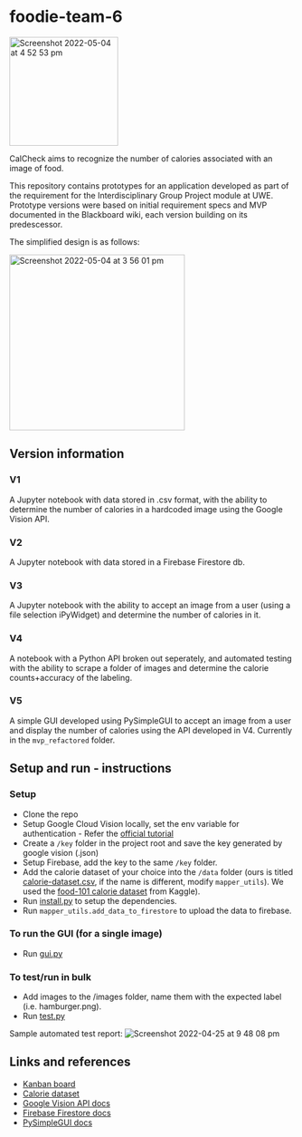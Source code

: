 # foodie-team-6
<img width="192" alt="Screenshot 2022-05-04 at 4 52 53 pm" src="https://user-images.githubusercontent.com/8774488/166737996-2fd71307-4663-49f2-aca8-3e8014dbb330.png">

CalCheck aims to recognize the number of calories associated with an image of food.

This repository contains prototypes for an application developed as part of the requirement for the Interdisciplinary Group Project module at UWE. 
Prototype versions were based on initial requirement specs and MVP documented in the Blackboard wiki, each version building on its predescessor. 


The simplified design is as follows:

<img width="310" alt="Screenshot 2022-05-04 at 3 56 01 pm" src="https://user-images.githubusercontent.com/8774488/166711112-016dc409-7e5d-4e3e-8db1-05f13d1c25df.png">

## Version information
### V1
A Jupyter notebook with data stored in .csv format, with the ability to determine the number of calories in a hardcoded image using the Google Vision API.

### V2
A Jupyter notebook with data stored in a Firebase Firestore db.

### V3
A Jupyter notebook with the ability to accept an image from a user (using a file selection iPyWidget) and determine the number of calories in it.

### V4
A notebook with a Python API broken out seperately, and automated testing with the ability to scrape a folder of images and determine the calorie counts+accuracy of the labeling.

### V5 
A simple GUI developed using PySimpleGUI to accept an image from a user and display the number of calories using the API developed in V4. Currently in the `mvp_refactored` folder.

## Setup and run - instructions
### Setup
* Clone the repo 
* Setup Google Cloud Vision locally, set the env variable for authentication - Refer the [official tutorial](https://codelabs.developers.google.com/codelabs/cloud-vision-api-python#1)
* Create a `/key` folder in the project root and save the key generated by google vision (.json)
* Setup Firebase, add the key to the same `/key` folder.
* Add the calorie dataset of your choice into the `/data` folder (ours is titled [calorie-dataset.csv](https://github.com/nutellaweera/foodie-team-6/blob/main/data/calorie_counts.csv), if the name is different, modify `mapper_utils`). We used the [food-101 calorie dataset](https://www.kaggle.com/datasets/vaishnavivenkatesan/food-and-their-calories) from Kaggle).
* Run [install.py](https://github.com/nutellaweera/foodie-team-6/blob/main/mvp_refactored/install.py) to setup the dependencies.
* Run `mapper_utils.add_data_to_firestore` to upload the data to firebase.

### To run the GUI (for a single image)
* Run [gui.py](https://github.com/nutellaweera/foodie-team-6/blob/main/mvp_refactored/gui.py) 

### To test/run in bulk
* Add images to the /images folder, name them with the expected label (i.e. hamburger.png).
* Run [test.py](https://github.com/nutellaweera/foodie-team-6/blob/main/mvp_refactored/test.py)

Sample automated test report:
![Screenshot 2022-04-25 at 9 48 08 pm](https://user-images.githubusercontent.com/8774488/166497283-ac402f8d-fb56-4e4d-908a-a2a8e4a41fd4.png)


## Links and references
* [Kanban board](https://github.com/users/nutellaweera/projects/1)
* [Calorie dataset](https://www.kaggle.com/datasets/vaishnavivenkatesan/food-and-their-calories)
* [Google Vision API docs](https://cloud.google.com/vision/docs)
* [Firebase Firestore docs](https://firebase.google.com/docs/firestore)
* [PySimpleGUI docs](https://pysimplegui.readthedocs.io/en/latest/)
